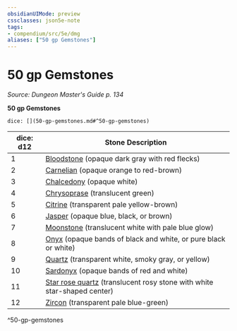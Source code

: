 ```yaml
---
obsidianUIMode: preview
cssclasses: json5e-note
tags:
- compendium/src/5e/dmg
aliases: ["50 gp Gemstones"]
---
```

# 50 gp Gemstones
*Source: Dungeon Master's Guide p. 134* 

**50 gp Gemstones**

`dice: [](50-gp-gemstones.md#^50-gp-gemstones)`

| dice: d12 | Stone Description |
|-----------|-------------------|
| 1 | [Bloodstone](bloodstone.md) (opaque dark gray with red flecks) |
| 2 | [Carnelian](carnelian.md) (opaque orange to red-brown) |
| 3 | [Chalcedony](chalcedony.md) (opaque white) |
| 4 | [Chrysoprase](chrysoprase.md) (translucent green) |
| 5 | [Citrine](citrine.md) (transparent pale yellow-brown) |
| 6 | [Jasper](jasper.md) (opaque blue, black, or brown) |
| 7 | [Moonstone](moonstone.md) (translucent white with pale blue glow) |
| 8 | [Onyx](onyx.md) (opaque bands of black and white, or pure black or white) |
| 9 | [Quartz](quartz.md) (transparent white, smoky gray, or yellow) |
| 10 | [Sardonyx](sardonyx.md) (opaque bands of red and white) |
| 11 | [Star rose quartz](star-rose-quartz.md) (translucent rosy stone with white star-shaped center) |
| 12 | [Zircon](zircon.md) (transparent pale blue-green) |
^50-gp-gemstones
